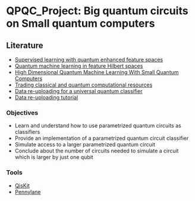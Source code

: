 # QPQC_Project: Big quantum circuits on Small quantum computers

## Literature

- [Supervised learning with quantum enhanced feature spaces](https://arxiv.org/abs/1804.11326)
- [Quantum machine learning in feature Hilbert spaces](https://arxiv.org/abs/1803.07128)
- [High Dimensional Quantum Machine Learning With Small Quantum Computers](https://arxiv.org/abs/2203.13739)
- [Trading classical and quantum computational resources](https://arxiv.org/abs/1506.01396)
- [Data re-uploading for a universal quantum classifier]( https://arxiv.org/abs/1907.02085)
- [Data re-uploading tutorial](https://github.com/NLESC-quantum/quantum_comp/tree/main/pulsar_search/ml/reupload)

### Objectives
- Learn and understand how to use parametrized quantum circuits as classifiers
- Provide an implementation of a parametrized quantum circuit classifier
- Simulate access to a larger parametrized quantum circuit
- Conclude about the number of circuits needed to simulate a circuit which is larger by just one qubit

### Tools
- [QisKit](https://qiskit.org/)
- [Pennylane](https://pennylane.ai/)
